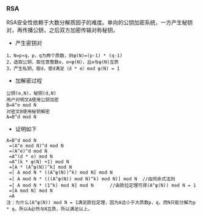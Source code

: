 ### **RSA**



RSA安全性依赖于大数分解质因子的难度。单向的公钥加密系统，一方产生秘钥对，再传播公钥，之后双方加密传输对称秘钥。 

+ 产生密钥对
```
1，N=p∗q，p，q为两个质数，则φ(N)=(p-1) * (q-1)
2，选取公钥，取任意整数e，e<φ(N)，且e与φ(N)互质
3，产生私钥，取d，使d满足（d * e）mod φ(N) = 1

```

+ 加解密过程
```
公钥(e,N)，秘钥(d,N)
用户对明文A使用公钥加密
B=A^e mod N
对密文B使用秘钥解密
A=B^d mod N
```

+ 证明如下
```
A=B^d mod N
 =(A^e mod N)^d mod N
 =(A^e)^d mod N
 =A^(d * e) mod N
 =A^(k * φ(N) +1) mod N
 =[A * (A^φ(N))^k] mod N
 =[ A mod N * ((A^φ(N))^k) mod N] mod N
 =[ A mod N * (((A^φ(N)) mod N)^k) mod N)] mod N  //由同余式法则
 =[ A mod N * (1^k) mod N] mod N      //由欧拉定理可得(A^φ(N)) mod N = 1
 =[A mod N] mod N
 =A 
注：为什么(A^φ(N)) mod N = 1满足欧拉定理，因为A远小于大质数p，q，而N只能分解为p * q，所以A必然与N互质，所以满足以上。
```


